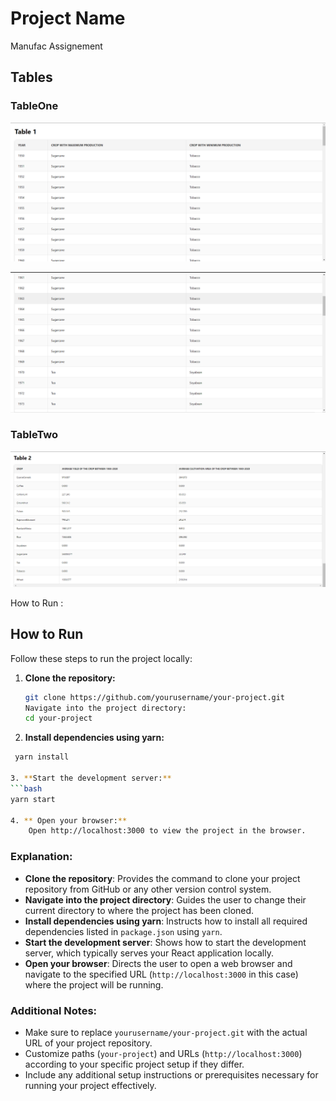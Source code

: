 # Project Name

Manufac Assignement

## Tables

### TableOne

![TableOne](/src/assets/images/ss1.png)

![TableOne](/src/assets/images/ss2.png)

### TableTwo

![TableTwo](/src/assets/images/ss3.png)

How to Run :

## How to Run

Follow these steps to run the project locally:

1. **Clone the repository:**

   ```bash
   git clone https://github.com/yourusername/your-project.git
   Navigate into the project directory:
   cd your-project
   ```

2. **Install dependencies using yarn:**

````bash
 yarn install

3. **Start the development server:**
```bash
yarn start

4. ** Open your browser:**
    Open http://localhost:3000 to view the project in the browser.
````

### Explanation:

- **Clone the repository**: Provides the command to clone your project repository from GitHub or any other version control system.
- **Navigate into the project directory**: Guides the user to change their current directory to where the project has been cloned.
- **Install dependencies using yarn**: Instructs how to install all required dependencies listed in `package.json` using `yarn`.
- **Start the development server**: Shows how to start the development server, which typically serves your React application locally.
- **Open your browser**: Directs the user to open a web browser and navigate to the specified URL (`http://localhost:3000` in this case) where the project will be running.

### Additional Notes:

- Make sure to replace `yourusername/your-project.git` with the actual URL of your project repository.
- Customize paths (`your-project`) and URLs (`http://localhost:3000`) according to your specific project setup if they differ.
- Include any additional setup instructions or prerequisites necessary for running your project effectively.
